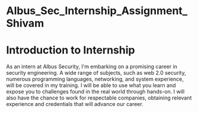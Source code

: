 # Albus_Sec_Internship_Assignment_Shivam

# Introduction to Internship
As an intern at Albus Security, I'm embarking on a promising career in security engineering. A wide range of subjects, such as web 2.0 security, numerous programming languages, networking, and system experience, will be covered in my training. I will be able to use what you learn and expose you to challenges found in the real world through hands-on. I will also have the chance to work for respectable companies, obtaining relevant experience and credentials that will advance our career.
